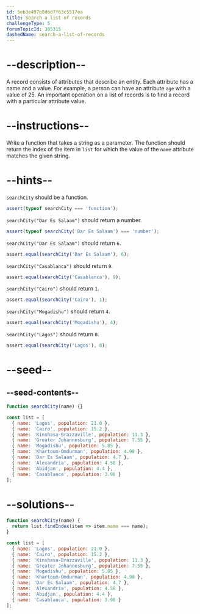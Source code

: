 ```yaml
---
id: 5eb3e497b8d6d7f63c5517ea
title: Search a list of records
challengeType: 5
forumTopicId: 385315
dashedName: search-a-list-of-records
---
```


# --description--

A record consists of attributes that describe an entity. Each attribute has a name and a value. For example, a person can have an attribute `age` with a value of 25. An important operation on a list of records is to find a record with a particular attribute value.

# --instructions--

Write a function that takes a string as a parameter. The function should return the index of the item in `list` for which the value of the `name` attribute matches the given string.

# --hints--

`searchCity` should be a function.

```js
assert(typeof searchCity === 'function');
```

`searchCity("Dar Es Salaam")` should return a number.

```js
assert(typeof searchCity('Dar Es Salaam') === 'number');
```

`searchCity("Dar Es Salaam")` should return `6`.

```js
assert.equal(searchCity('Dar Es Salaam'), 6);
```

`searchCity("Casablanca")` should return `9`.

```js
assert.equal(searchCity('Casablanca'), 9);
```

`searchCity("Cairo")` should return `1`.

```js
assert.equal(searchCity('Cairo'), 1);
```

`searchCity("Mogadishu")` should return `4`.

```js
assert.equal(searchCity('Mogadishu'), 4);
```

`searchCity("Lagos")` should return `0`.

```js
assert.equal(searchCity('Lagos'), 0);
```

# --seed--

## --seed-contents--

```js
function searchCity(name) {}

const list = [
  { name: 'Lagos', population: 21.0 },
  { name: 'Cairo', population: 15.2 },
  { name: 'Kinshasa-Brazzaville', population: 11.3 },
  { name: 'Greater Johannesburg', population: 7.55 },
  { name: 'Mogadishu', population: 5.85 },
  { name: 'Khartoum-Omdurman', population: 4.98 },
  { name: 'Dar Es Salaam', population: 4.7 },
  { name: 'Alexandria', population: 4.58 },
  { name: 'Abidjan', population: 4.4 },
  { name: 'Casablanca', population: 3.98 }
];
```

# --solutions--

```js
function searchCity(name) {
  return list.findIndex(item => item.name === name);
}

const list = [
  { name: 'Lagos', population: 21.0 },
  { name: 'Cairo', population: 15.2 },
  { name: 'Kinshasa-Brazzaville', population: 11.3 },
  { name: 'Greater Johannesburg', population: 7.55 },
  { name: 'Mogadishu', population: 5.85 },
  { name: 'Khartoum-Omdurman', population: 4.98 },
  { name: 'Dar Es Salaam', population: 4.7 },
  { name: 'Alexandria', population: 4.58 },
  { name: 'Abidjan', population: 4.4 },
  { name: 'Casablanca', population: 3.98 }
];
```
